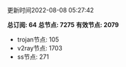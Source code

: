 更新时间2022-08-08 05:27:42

**总订阅: 64**
**总节点: 7275**
**有效节点: 2079**
- trojan节点: 105
- v2ray节点: 1703
- ss节点: 271
